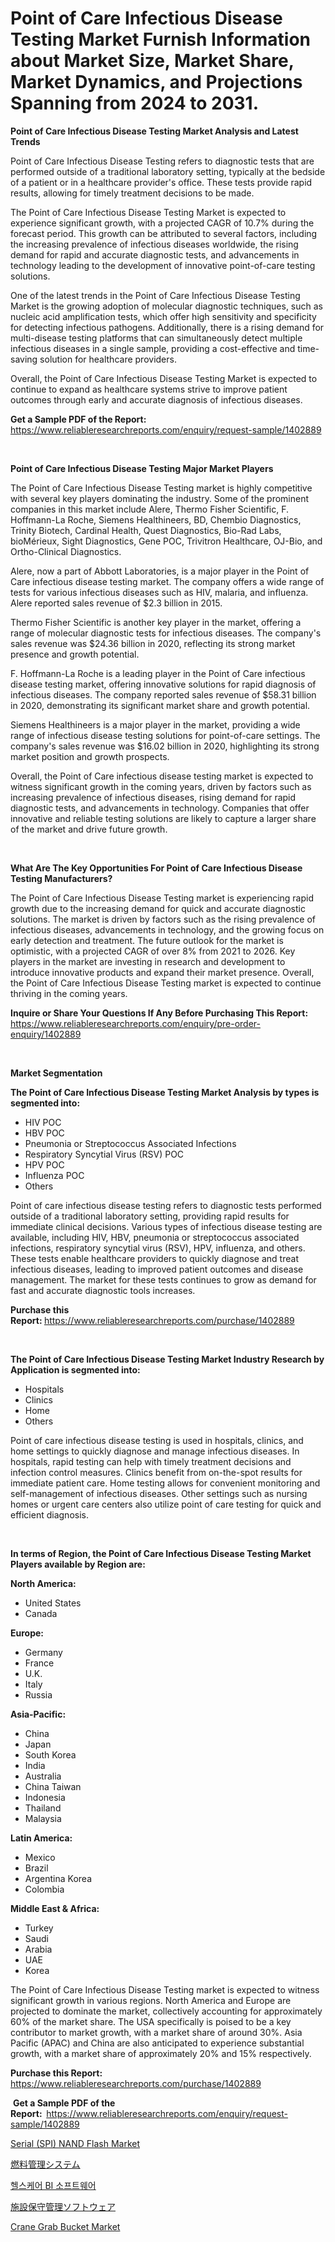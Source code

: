 <p><h1>Point of Care Infectious Disease Testing Market Furnish Information about Market Size, Market Share, Market Dynamics, and Projections Spanning from 2024 to 2031.</h1></p><p><strong>Point of Care Infectious Disease Testing Market Analysis and Latest Trends</strong></p>
<p><p>Point of Care Infectious Disease Testing refers to diagnostic tests that are performed outside of a traditional laboratory setting, typically at the bedside of a patient or in a healthcare provider's office. These tests provide rapid results, allowing for timely treatment decisions to be made.</p><p>The Point of Care Infectious Disease Testing Market is expected to experience significant growth, with a projected CAGR of 10.7% during the forecast period. This growth can be attributed to several factors, including the increasing prevalence of infectious diseases worldwide, the rising demand for rapid and accurate diagnostic tests, and advancements in technology leading to the development of innovative point-of-care testing solutions.</p><p>One of the latest trends in the Point of Care Infectious Disease Testing Market is the growing adoption of molecular diagnostic techniques, such as nucleic acid amplification tests, which offer high sensitivity and specificity for detecting infectious pathogens. Additionally, there is a rising demand for multi-disease testing platforms that can simultaneously detect multiple infectious diseases in a single sample, providing a cost-effective and time-saving solution for healthcare providers.</p><p>Overall, the Point of Care Infectious Disease Testing Market is expected to continue to expand as healthcare systems strive to improve patient outcomes through early and accurate diagnosis of infectious diseases.</p></p>
<p><strong>Get a Sample PDF of the Report:&nbsp;</strong> <a href="https://www.reliableresearchreports.com/enquiry/request-sample/1402889">https://www.reliableresearchreports.com/enquiry/request-sample/1402889</a></p>
<p>&nbsp;</p>
<p><strong>Point of Care Infectious Disease Testing Major Market Players</strong></p>
<p><p>The Point of Care Infectious Disease Testing market is highly competitive with several key players dominating the industry. Some of the prominent companies in this market include Alere, Thermo Fisher Scientific, F. Hoffmann-La Roche, Siemens Healthineers, BD, Chembio Diagnostics, Trinity Biotech, Cardinal Health, Quest Diagnostics, Bio-Rad Labs, bioMérieux, Sight Diagnostics, Gene POC, Trivitron Healthcare, OJ-Bio, and Ortho-Clinical Diagnostics.</p><p>Alere, now a part of Abbott Laboratories, is a major player in the Point of Care infectious disease testing market. The company offers a wide range of tests for various infectious diseases such as HIV, malaria, and influenza. Alere reported sales revenue of $2.3 billion in 2015.</p><p>Thermo Fisher Scientific is another key player in the market, offering a range of molecular diagnostic tests for infectious diseases. The company's sales revenue was $24.36 billion in 2020, reflecting its strong market presence and growth potential.</p><p>F. Hoffmann-La Roche is a leading player in the Point of Care infectious disease testing market, offering innovative solutions for rapid diagnosis of infectious diseases. The company reported sales revenue of $58.31 billion in 2020, demonstrating its significant market share and growth potential.</p><p>Siemens Healthineers is a major player in the market, providing a wide range of infectious disease testing solutions for point-of-care settings. The company's sales revenue was $16.02 billion in 2020, highlighting its strong market position and growth prospects.</p><p>Overall, the Point of Care infectious disease testing market is expected to witness significant growth in the coming years, driven by factors such as increasing prevalence of infectious diseases, rising demand for rapid diagnostic tests, and advancements in technology. Companies that offer innovative and reliable testing solutions are likely to capture a larger share of the market and drive future growth.</p></p>
<p>&nbsp;</p>
<p><strong>What Are The Key Opportunities For Point of Care Infectious Disease Testing Manufacturers?</strong></p>
<p><p>The Point of Care Infectious Disease Testing market is experiencing rapid growth due to the increasing demand for quick and accurate diagnostic solutions. The market is driven by factors such as the rising prevalence of infectious diseases, advancements in technology, and the growing focus on early detection and treatment. The future outlook for the market is optimistic, with a projected CAGR of over 8% from 2021 to 2026. Key players in the market are investing in research and development to introduce innovative products and expand their market presence. Overall, the Point of Care Infectious Disease Testing market is expected to continue thriving in the coming years.</p></p>
<p><strong>Inquire or Share Your Questions If Any Before Purchasing This Report:</strong> <a href="https://www.reliableresearchreports.com/enquiry/pre-order-enquiry/1402889">https://www.reliableresearchreports.com/enquiry/pre-order-enquiry/1402889</a></p>
<p>&nbsp;</p>
<p><strong>Market Segmentation</strong></p>
<p><strong>The Point of Care Infectious Disease Testing Market Analysis by types is segmented into:</strong></p>
<p><ul><li>HIV POC</li><li>HBV POC</li><li>Pneumonia or Streptococcus Associated Infections</li><li>Respiratory Syncytial Virus (RSV) POC</li><li>HPV POC</li><li>Influenza POC</li><li>Others</li></ul></p>
<p><p>Point of care infectious disease testing refers to diagnostic tests performed outside of a traditional laboratory setting, providing rapid results for immediate clinical decisions. Various types of infectious disease testing are available, including HIV, HBV, pneumonia or streptococcus associated infections, respiratory syncytial virus (RSV), HPV, influenza, and others. These tests enable healthcare providers to quickly diagnose and treat infectious diseases, leading to improved patient outcomes and disease management. The market for these tests continues to grow as demand for fast and accurate diagnostic tools increases.</p></p>
<p><strong>Purchase this Report:&nbsp;</strong><a href="https://www.reliableresearchreports.com/purchase/1402889">https://www.reliableresearchreports.com/purchase/1402889</a></p>
<p>&nbsp;</p>
<p><strong>The Point of Care Infectious Disease Testing Market Industry Research by Application is segmented into:</strong></p>
<p><ul><li>Hospitals</li><li>Clinics</li><li>Home</li><li>Others</li></ul></p>
<p><p>Point of care infectious disease testing is used in hospitals, clinics, and home settings to quickly diagnose and manage infectious diseases. In hospitals, rapid testing can help with timely treatment decisions and infection control measures. Clinics benefit from on-the-spot results for immediate patient care. Home testing allows for convenient monitoring and self-management of infectious diseases. Other settings such as nursing homes or urgent care centers also utilize point of care testing for quick and efficient diagnosis.</p></p>
<p>&nbsp;</p>
<p><strong>In terms of Region, the Point of Care Infectious Disease Testing Market Players available by Region are:</strong></p>
<p>
    <p> <strong> North America: </strong>
        <ul>
            <li>United States</li>
            <li>Canada</li>
        </ul>
        </p> 
    <p> <strong> Europe: </strong>
        <ul>
            <li>Germany</li>
            <li>France</li>
            <li>U.K.</li>
            <li>Italy</li>
            <li>Russia</li>
        </ul>
        </p> 
    <p> <strong> Asia-Pacific: </strong>
        <ul>
            <li>China</li>
            <li>Japan</li>
            <li>South Korea</li>
            <li>India</li>
            <li>Australia</li>
            <li>China Taiwan</li>
            <li>Indonesia</li>
            <li>Thailand</li>
            <li>Malaysia</li>
        </ul>
        </p> 
    <p> <strong> Latin America: </strong>
        <ul>
            <li>Mexico</li>
            <li>Brazil</li>
            <li>Argentina Korea</li>
            <li>Colombia</li>
        </ul>
        </p> 
    <p> <strong> Middle East & Africa: </strong>
        <ul>
            <li>Turkey</li>
            <li>Saudi</li>
            <li>Arabia</li>
            <li>UAE</li>
            <li>Korea</li>
        </ul>
    </p>
    </p>
<p><p>The Point of Care Infectious Disease Testing market is expected to witness significant growth in various regions. North America and Europe are projected to dominate the market, collectively accounting for approximately 60% of the market share. The USA specifically is poised to be a key contributor to market growth, with a market share of around 30%. Asia Pacific (APAC) and China are also anticipated to experience substantial growth, with a market share of approximately 20% and 15% respectively.</p></p>
<p><strong>Purchase this Report: </strong><a href="https://www.reliableresearchreports.com/purchase/1402889">https://www.reliableresearchreports.com/purchase/1402889</a></p>
<p>&nbsp;<strong>Get a Sample PDF of the Report:&nbsp;&nbsp;</strong><a href="https://www.reliableresearchreports.com/enquiry/request-sample/1402889">https://www.reliableresearchreports.com/enquiry/request-sample/1402889</a></p>
<p><strong></strong></p>
<p><p><a href="https://issuu.com/reportprime-2/docs/serial-spi-nand-flash-market-size-2030.pptx">Serial (SPI) NAND Flash Market</a></p><p><a href="https://medium.com/@andmartmello/%E7%87%83%E6%96%99%E7%AE%A1%E7%90%86%E3%82%B7%E3%82%B9%E3%83%86%E3%83%A0%E5%B8%82%E5%A0%B4%E3%81%AF-%E5%B8%82%E5%A0%B4%E3%82%B7%E3%82%A7%E3%82%A2-%E5%B8%82%E5%A0%B4%E3%83%88%E3%83%AC%E3%83%B3%E3%83%89-%E5%B8%82%E5%A0%B4%E6%88%90%E9%95%B7%E3%81%AB%E9%96%A2%E3%81%99%E3%82%8B%E6%83%85%E5%A0%B1%E3%82%92%E6%8F%90%E4%BE%9B%E3%81%97%E3%81%BE%E3%81%99-13c8807c7b1a">燃料管理システム</a></p><p><a href="https://github.com/bunxhcci35271755/Market-Research-Report-List-1/blob/main/3628708183742.md">헬스케어 BI 소프트웨어</a></p><p><a href="https://github.com/efcvopdgkdx128/Market-Research-Report-List-1/blob/main/7635135183687.md">施設保守管理ソフトウェア</a></p><p><a href="https://github.com/cecuraprangm/Market-Research-Report-List-1/blob/main/crane-grab-bucket-market.md">Crane Grab Bucket Market</a></p></p>